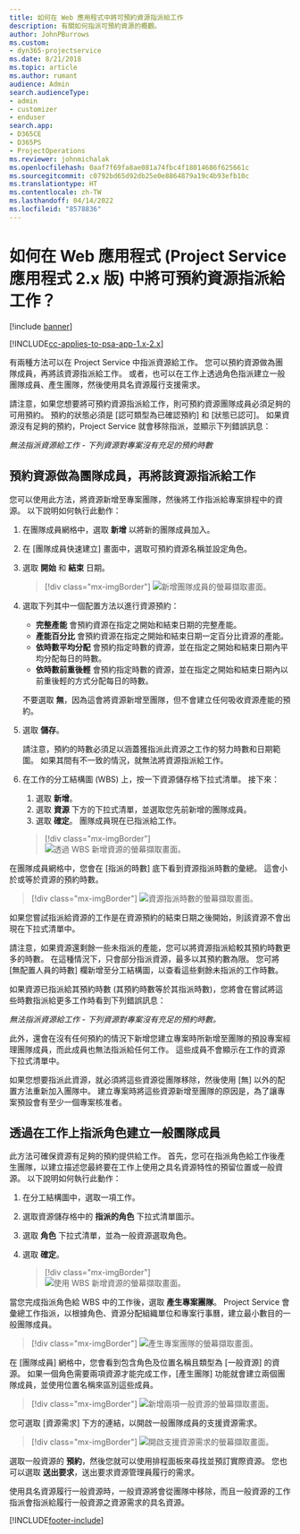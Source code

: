 ```yaml
---
title: 如何在 Web 應用程式中將可預約資源指派給工作
description: 有關如何指派可預約資源的概觀。
author: JohnPBurrows
ms.custom:
- dyn365-projectservice
ms.date: 8/21/2018
ms.topic: article
ms.author: rumant
audience: Admin
search.audienceType:
- admin
- customizer
- enduser
search.app:
- D365CE
- D365PS
- ProjectOperations
ms.reviewer: johnmichalak
ms.openlocfilehash: 0aaf7f69fa8ae081a74fbc4f18014686f625661c
ms.sourcegitcommit: c0792bd65d92db25e0e8864879a19c4b93efb10c
ms.translationtype: HT
ms.contentlocale: zh-TW
ms.lasthandoff: 04/14/2022
ms.locfileid: "8578836"
---
```

# <a name="how-do-i-assign-a-bookable-resource-to-a-task-in-the-web-app-project-service-app-v2x"></a>如何在 Web 應用程式 (Project Service 應用程式 2.x 版) 中將可預約資源指派給工作？

[!include [banner](../includes/psa-now-project-operations.md)]

[!INCLUDE[cc-applies-to-psa-app-1.x-2.x](../includes/cc-applies-to-psa-app-1x-2x.md)]

有兩種方法可以在 Project Service 中指派資源給工作。 您可以預約資源做為團隊成員，再將該資源指派給工作。 或者，也可以在工作上透過角色指派建立一般團隊成員、產生團隊，然後使用具名資源履行支援需求。

請注意，如果您想要將可預約資源指派給工作，則可預約資源團隊成員必須足夠的可用預約。 預約的狀態必須是 [認可類型為已確認預約] 和 [狀態已認可]。 如果資源沒有足夠的預約，Project Service 就會移除指派，並顯示下列錯誤訊息：

*無法指派資源給工作 - 下列資源對專案沒有充足的預約時數*

## <a name="book-a-resource-as-a-team-member-and-then-assign-the-resource-to-a-task"></a>預約資源做為團隊成員，再將該資源指派給工作

您可以使用此方法，將資源新增至專案團隊，然後將工作指派給專案排程中的資源。 以下說明如何執行此動作：
1.  在團隊成員網格中，選取 **新增** 以將新的團隊成員加入。
2.  在 [團隊成員快速建立] 畫面中，選取可預約資源名稱並設定角色。
3.  選取 **開始** 和 **結束** 日期。

    > [!div class="mx-imgBorder"] 
    > ![新增團隊成員的螢幕擷取畫面。](media/FAQ-Resources-to-Tasks2-1.png "新增團隊成員的螢幕擷取畫面")
 
4.  選取下列其中一個配置方法以進行資源預約：
    - **完整產能** 會預約資源在指定之開始和結束日期的完整產能。
    - **產能百分比** 會預約資源在指定之開始和結束日期一定百分比資源的產能。
    - **依時數平均分配** 會預約指定時數的資源，並在指定之開始和結束日期內平均分配每日的時數。
    - **依時數前重後輕** 會預約指定時數的資源，並在指定之開始和結束日期內以前重後輕的方式分配每日的時數。

    不要選取 **無**，因為這會將資源新增至團隊，但不會建立任何吸收資源產能的預約。
5.  選取 **儲存**。

    請注意，預約的時數必須足以涵蓋獲指派此資源之工作的努力時數和日期範圍。 如果其間有不一致的情況，就無法將資源指派給工作。

6.  在工作的分工結構圖 (WBS) 上，按一下資源儲存格下拉式清單。 接下來： 

    1. 選取 **新增**。
    2. 選取 **資源** 下方的下拉式清單，並選取您先前新增的團隊成員。
    3. 選取 **確定**。 團隊成員現在已指派給工作。

    > [!div class="mx-imgBorder"] 
    > ![透過 WBS 新增資源的螢幕擷取畫面。](media/FAQ-Resources-to-Tasks2-2.png "透過 WBS 新增資源的螢幕擷取畫面")
 
在團隊成員網格中，您會在 [指派的時數] 底下看到資源指派時數的彙總。 這會小於或等於資源的預約時數。 

> [!div class="mx-imgBorder"] 
> ![資源指派時數的螢幕擷取畫面。](media/FAQ-Resources-to-Tasks2-3.png "資源指派時數的螢幕擷取畫面")
 
如果您嘗試指派給資源的工作是在資源預約的結束日期之後開始，則該資源不會出現在下拉式清單中。

請注意，如果資源還剩餘一些未指派的產能，您可以將資源指派給較其預約時數更多的時數。 在這種情況下，只會部分指派資源，最多以其預約數為限。 您可將 [無配置人員的時數] 欄新增至分工結構圖，以查看這些剩餘未指派的工作時數。

如果資源已指派給其預約時數 (其預約時數等於其指派時數)，您將會在嘗試將這些時數指派給更多工作時看到下列錯誤訊息：

*無法指派資源給工作 - 下列資源對專案沒有充足的預約時數。*

此外，還會在沒有任何預約的情況下新增您建立專案時所新增至團隊的預設專案經理團隊成員，而此成員也無法指派給任何工作。 這些成員不會顯示在工作的資源下拉式清單中。

如果您想要指派此資源，就必須將這些資源從團隊移除，然後使用 [無] 以外的配置方法重新加入團隊中。 建立專案時將這些資源新增至團隊的原因是，為了讓專案預設會有至少一個專案核准者。

## <a name="create-a-generic-team-member-through-role-assignment-on-tasks"></a>透過在工作上指派角色建立一般團隊成員

此方法可確保資源有足夠的預約提供給工作。 首先，您可在指派角色給工作後產生團隊，以建立描述您最終要在工作上使用之具名資源特性的預留位置或一般資源。 以下說明如何執行此動作：

1. 在分工結構圖中，選取一項工作。
2. 選取資源儲存格中的 **指派的角色** 下拉式清單圖示。
3. 選取 **角色** 下拉式清單，並為一般資源選取角色。
4. 選取 **確定**。

    > [!div class="mx-imgBorder"] 
    > ![使用 WBS 新增資源的螢幕擷取畫面。](media/FAQ-Resources-to-Tasks2-4.png "使用 WBS 新增資源的螢幕擷取畫面")
 
當您完成指派角色給 WBS 中的工作後，選取 **產生專案團隊**。 Project Service 會彙總工作指派，以根據角色、資源分配組織單位和專案行事曆，建立最小數目的一般團隊成員。

> [!div class="mx-imgBorder"] 
> ![產生專案團隊的螢幕擷取畫面。](media/FAQ-Resources-to-Tasks2-5.png "產生專案團隊的螢幕擷取畫面")
 
在 [團隊成員] 網格中，您會看到包含角色及位置名稱且類型為 [一般資源] 的資源。 如果一個角色需要兩項資源才能完成工作，[產生團隊] 功能就會建立兩個團隊成員，並使用位置名稱來區別這些成員。

> [!div class="mx-imgBorder"] 
> ![新增兩項一般資源的螢幕擷取畫面。](media/FAQ-Resources-to-Tasks2-6.png "新增兩項一般資源的螢幕擷取畫面")
 
您可選取 [資源需求] 下方的連結，以開啟一般團隊成員的支援資源需求。

> [!div class="mx-imgBorder"] 
> ![開啟支援資源需求的螢幕擷取畫面。](media/FAQ-Resources-to-Tasks2-7.png "開啟支援資源需求的螢幕擷取畫面")

選取一般資源的 **預約**，然後您就可以使用排程面板來尋找並預訂實際資源。 您也可以選取 **送出要求**，送出要求資源管理員履行的需求。

使用具名資源履行一般資源時，一般資源將會從團隊中移除，而且一般資源的工作指派會指派給履行一般資源之資源需求的具名資源。
 



[!INCLUDE[footer-include](../includes/footer-banner.md)]
